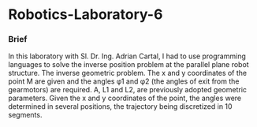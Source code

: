 # Robotics-Laboratory-6
### Brief
In this laboratory with Sl. Dr. Ing. Adrian Cartal, I had to use programming languages to solve the inverse position problem at the parallel plane robot structure. The inverse geometric problem. The x and y coordinates of the point M are given and the angles φ1 and φ2 (the angles of exit from the gearmotors) are required. A, L1 and L2, are previously adopted geometric parameters. Given the x and y coordinates of the point, the angles were determined in several positions, the trajectory being discretized in 10 segments.
